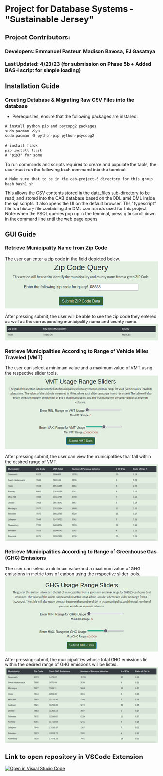 # Project for Database Systems - "Sustainable Jersey"

## Project Contributors:
### Developers: Emmanuel Pasteur, Madison Bavosa, EJ Gasataya
### Last Updated: 4/23/23 (for submission on Phase 5b + Added BASH script for simple loading)

## Installation Guide

### Creating Database & Migrating Raw CSV Files into the database
* Prerequisites, ensure that the following packages are installed:
```
# install python pip and psycopg2 packages
sudo pacman -Syu
sudo pacman -S python-pip python-psycopg2

# install flask
pip install flask
# "pip3" for some
```
To run commands and scripts required to create and populate the table, the user must run the following bash command into the terminal:

```
# Make sure that to be in the cab-project-6 directory for this group
bash bash1.sh
```

This allows the CSV contents stored in the data_files sub-directory to be read, and 
stored into the CAB_database based on the DDL amd DML inside the sql scripts. It also opens the UI on the default browser. 
The "typescript" file is a history file containing the DML commands used for this project.
Note: when the PSQL queries pop up in the terminal, press q to scroll down in the command line until the web page opens.

## GUI Guide

### Retrieve Municipality Name from Zip Code
The user can enter a zip code in the field depicted below.
![Zip Code GUI](images/zipCode.png)

After pressing submit, the user will be able to see the zip code they entered as well as the corresponding municipality name and county name.
![Zip Code Results](images/zipResult.png)

### Retrieve Municipalities According to Range of Vehicle Miles Traveled (VMT)
The user can select a minimum value and a maximum value of VMT using the respective slider tools.
![VMT GUI](images/vmtSliders.png)

After pressing submit, the user can view the municipalities that fall within the desired range of VMT.
![VMT Results](images/vmtResults.png)

### Retrieve Municipalities According to Range of Greenhouse Gas (GHG) Emissions
The user can select a minimum value and a maximum value of GHG emissions in metric tons of carbon using the respective slider tools.
![GHG GUI](images/ghgSliders.png)

After pressing submit, the municipalities whose total GHG emissions lie within the desired range of GHG emissions will be listed. 
![GHG Results](images/ghgResults.png)

## Link to open repository in VSCode Extension
[![Open in Visual Studio Code](https://classroom.github.com/assets/open-in-vscode-c66648af7eb3fe8bc4f294546bfd86ef473780cde1dea487d3c4ff354943c9ae.svg)](https://classroom.github.com/online_ide?assignment_repo_id=10765357&assignment_repo_type=AssignmentRepo)
